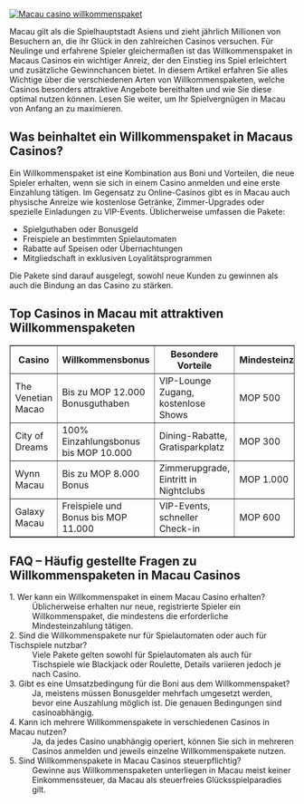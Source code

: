 [![Macau casino willkommenspaket](https://123-caf.pages.dev/gitsignup.png)](https://vrmoo.ru/Bt82HjjY)

<p>Macau gilt als die Spielhauptstadt Asiens und zieht jährlich Millionen von Besuchern an, die ihr Glück in den zahlreichen Casinos versuchen. Für Neulinge und erfahrene Spieler gleichermaßen ist das Willkommenspaket in Macaus Casinos ein wichtiger Anreiz, der den Einstieg ins Spiel erleichtert und zusätzliche Gewinnchancen bietet. In diesem Artikel erfahren Sie alles Wichtige über die verschiedenen Arten von Willkommenspaketen, welche Casinos besonders attraktive Angebote bereithalten und wie Sie diese optimal nutzen können. Lesen Sie weiter, um Ihr Spielvergnügen in Macau von Anfang an zu maximieren.</p>  <h2>Was beinhaltet ein Willkommenspaket in Macaus Casinos?</h2> <p>Ein Willkommenspaket ist eine Kombination aus Boni und Vorteilen, die neue Spieler erhalten, wenn sie sich in einem Casino anmelden und eine erste Einzahlung tätigen. Im Gegensatz zu Online-Casinos gibt es in Macau auch physische Anreize wie kostenlose Getränke, Zimmer-Upgrades oder spezielle Einladungen zu VIP-Events. Üblicherweise umfassen die Pakete:</p> <ul> <li>Spielguthaben oder Bonusgeld</li> <li>Freispiele an bestimmten Spielautomaten</li> <li>Rabatte auf Speisen oder Übernachtungen</li> <li>Mitgliedschaft in exklusiven Loyalitätsprogrammen</li> </ul> <p>Die Pakete sind darauf ausgelegt, sowohl neue Kunden zu gewinnen als auch die Bindung an das Casino zu stärken.</p>  <h2>Top Casinos in Macau mit attraktiven Willkommenspaketen</h2> <table border="1" cellspacing="0" cellpadding="5"> <thead> <tr> <th>Casino</th> <th>Willkommensbonus</th> <th>Besondere Vorteile</th> <th>Mindesteinzahlung</th> </tr> </thead> <tbody> <tr> <td>The Venetian Macao</td> <td>Bis zu MOP 12.000 Bonusguthaben</td> <td>VIP-Lounge Zugang, kostenlose Shows</td> <td>MOP 500</td> </tr> <tr> <td>City of Dreams</td> <td>100% Einzahlungsbonus bis MOP 10.000</td> <td>Dining-Rabatte, Gratisparkplatz</td> <td>MOP 300</td> </tr> <tr> <td>Wynn Macau</td> <td>Bis zu MOP 8.000 Bonus</td> <td>Zimmerupgrade, Eintritt in Nightclubs</td> <td>MOP 1.000</td> </tr> <tr> <td>Galaxy Macau</td> <td>Freispiele und Bonus bis MOP 11.000</td> <td>VIP-Events, schneller Check-in</td> <td>MOP 600</td> </tr> </tbody> </table>  <h2>FAQ – Häufig gestellte Fragen zu Willkommenspaketen in Macau Casinos</h2> <dl> <dt>1. Wer kann ein Willkommenspaket in einem Macau Casino erhalten?</dt> <dd>Üblicherweise erhalten nur neue, registrierte Spieler ein Willkommenspaket, die mindestens die erforderliche Mindesteinzahlung tätigen.</dd>  <dt>2. Sind die Willkommenspakete nur für Spielautomaten oder auch für Tischspiele nutzbar?</dt> <dd>Viele Pakete gelten sowohl für Spielautomaten als auch für Tischspiele wie Blackjack oder Roulette, Details variieren jedoch je nach Casino.</dd>  <dt>3. Gibt es eine Umsatzbedingung für die Boni aus dem Willkommenspaket?</dt> <dd>Ja, meistens müssen Bonusgelder mehrfach umgesetzt werden, bevor eine Auszahlung möglich ist. Die genauen Bedingungen sind casinoabhängig.</dd>  <dt>4. Kann ich mehrere Willkommenspakete in verschiedenen Casinos in Macau nutzen?</dt> <dd>Ja, da jedes Casino unabhängig operiert, können Sie sich in mehreren Casinos anmelden und jeweils einzelne Willkommenspakete nutzen.</dd>  <dt>5. Sind Willkommenspakete in Macau Casinos steuerpflichtig?</dt> <dd>Gewinne aus Willkommenspaketen unterliegen in Macau meist keiner Einkommenssteuer, da Macau als steuerfreies Glücksspielparadies gilt.</dd> </dl>